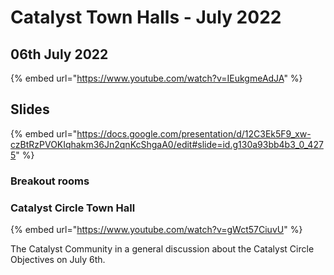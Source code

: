 # Catalyst Town Halls - July 2022

## 06th July 2022

{% embed url="https://www.youtube.com/watch?v=IEukgmeAdJA" %}

## Slides

{% embed url="https://docs.google.com/presentation/d/12C3Ek5F9_xw-czBtRzPVOKIqhakm36Jn2qnKcShgaA0/edit#slide=id.g130a93bb4b3_0_4275" %}

### Breakout rooms

### Catalyst Circle Town Hall&#x20;

{% embed url="https://www.youtube.com/watch?v=gWct57CiuvU" %}

The Catalyst Community in a general discussion about the Catalyst Circle Objectives on July 6th.
